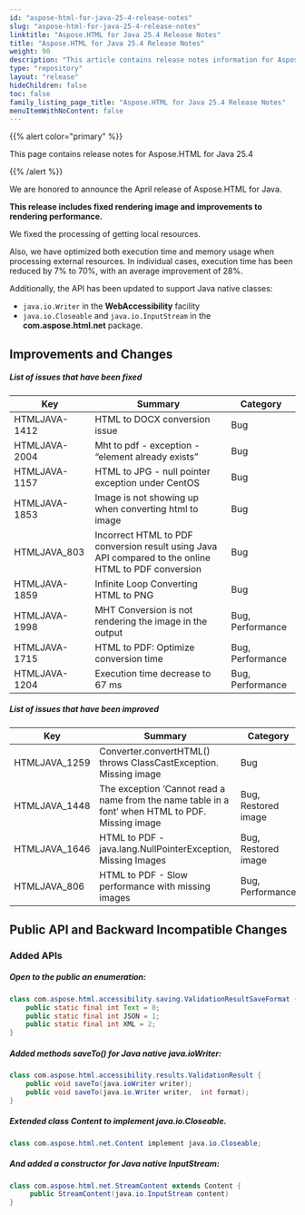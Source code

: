 ```yaml
---
id: "aspose-html-for-java-25-4-release-notes"
slug: "aspose-html-for-java-25-4-release-notes"
linktitle: "Aspose.HTML for Java 25.4 Release Notes"
title: "Aspose.HTML for Java 25.4 Release Notes"
weight: 90
description: "This article contains release notes information for Aspose.HTML for .Java 25.4."
type: "repository"
layout: "release"
hideChildren: false
toc: false
family_listing_page_title: "Aspose.HTML for Java 25.4 Release Notes"
menuItemWithNoContent: false
---
```


{{% alert color="primary" %}}

This page contains release notes for Aspose.HTML for Java 25.4

{{% /alert %}}

We are honored to announce the April release of Aspose.HTML for Java.

**This release includes fixed rendering image and improvements to rendering performance.**  

We fixed the processing of getting local resources.

Also, we have optimized both execution time and memory usage when processing external resources. 
In individual cases, execution time has been reduced by 7% to 70%, with an average improvement of 28%.

Additionally, the API has been updated to support Java native classes:
- `java.io.Writer` in the **WebAccessibility** facility
- `java.io.Closeable` and `java.io.InputStream` in the **com.aspose.html.net** package.

## **Improvements and Changes**

##### List of issues that have been fixed
| **Key**       | **Summary**                                                                                           | **Category**        |
|---------------|-------------------------------------------------------------------------------------------------------|---------------------|
| HTMLJAVA-1412 | HTML to DOCX conversion issue                                                                         | Bug                 | 
| HTMLJAVA-2004 | Mht to pdf - exception - “element already exists”                                                     | Bug                 |
| HTMLJAVA-1157 | HTML to JPG - null pointer exception under CentOS                                                     | Bug                 |
| HTMLJAVA-1853 | Image is not showing up when converting html to image                                                 | Bug                 |
| HTMLJAVA_803  | Incorrect HTML to PDF conversion result using Java API compared to the online HTML to PDF conversion  | Bug                 |
| HTMLJAVA-1859 | Infinite Loop Converting HTML to PNG                                                                  | Bug                 |
| HTMLJAVA-1998 | MHT Conversion is not rendering the image in the output                                               | Bug, Performance    |
| HTMLJAVA-1715 | HTML to PDF: Optimize conversion time                                                                 | Bug, Performance    |
| HTMLJAVA-1204 | Execution time decrease to 67 ms                                                                      | Bug, Performance    |


##### List of issues that have been improved
| **Key**       | **Summary**                                                                                          | **Category**        |
|---------------|------------------------------------------------------------------------------------------------------|---------------------|
| HTMLJAVA_1259 | Converter.convertHTML() throws ClassCastException. Missing image                                     | Bug                 |
| HTMLJAVA_1448 | The exception ‘Cannot read a name from the name table in a font’ when HTML to PDF. Missing image     | Bug, Restored image |
| HTMLJAVA_1646 | HTML to PDF - java.lang.NullPointerException, Missing Images                                         | Bug, Restored image |
| HTMLJAVA_806  | HTML to PDF - Slow performance with missing images                                                   | Bug, Performance    |



## **Public API and Backward Incompatible Changes**

### **Added APIs**

##### Open to the public an enumeration: 
```java
class com.aspose.html.accessibility.saving.ValidationResultSaveFormat {
    public static final int Text = 0;
    public static final int JSON = 1;
    public static final int XML = 2;
}
```

##### Added methods saveTo() for Java native java.ioWriter:
```java
class com.aspose.html.accessibility.results.ValidationResult {
    public void saveTo(java.ioWriter writer);
    public void saveTo(java.io.Writer writer,  int format);
}
```

##### Extended class Content to implement java.io.Closeable.
```java
class com.aspose.html.net.Content implement java.io.Closeable;
```

##### And added a constructor for Java  native InputStream:
```java
class com.aspose.html.net.StreamContent extends Content {
     public StreamContent(java.io.InputStream content)
}
```
